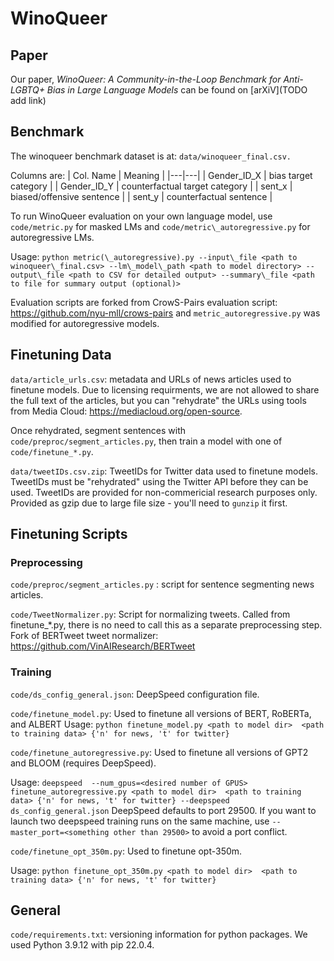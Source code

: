# WinoQueer

## Paper
Our paper, *WinoQueer: A Community-in-the-Loop Benchmark for Anti-LGBTQ+ Bias in Large Language Models* can be found on [arXiV](TODO add link)

## Benchmark
The winoqueer benchmark dataset is at: `data/winoqueer_final.csv.` 

Columns are: 
| Col. Name | Meaning |
|---|---|
| Gender\_ID\_X | bias target category |
| Gender\_ID\_Y | counterfactual target category |
| sent\_x | biased/offensive sentence |
| sent\_y | counterfactual sentence |

To run WinoQueer evaluation on your own language model, use `code/metric.py` for masked LMs and `code/metric\_autoregressive.py` for autoregressive LMs. 

Usage: `python metric(\_autoregressive).py --input\_file <path to winoqueer\_final.csv> --lm\_model\_path <path to model directory> --output\_file <path to CSV for detailed output> --summary\_file <path to file for summary output (optional)>`

Evaluation scripts are forked from CrowS-Pairs evaluation script: https://github.com/nyu-mll/crows-pairs and `metric_autoregressive.py` was modified for autoregressive models.

## Finetuning Data

`data/article_urls.csv`: metadata and URLs of news articles used to finetune models. Due to licensing requirments, we are not allowed to share the full text of the articles, but you can "rehydrate" the URLs using tools from Media Cloud: https://mediacloud.org/open-source.

Once rehydrated, segment sentences with `code/preproc/segment_articles.py`, then train a model with one of `code/finetune_*.py`.

`data/tweetIDs.csv.zip`: TweetIDs for Twitter data used to finetune models. TweetIDs must be "rehydrated" using the Twitter API before they can be used. TweetIDs are provided for non-commericial research purposes only. Provided as gzip due to large file size - you'll need to `gunzip` it first.

## Finetuning Scripts

### Preprocessing

`code/preproc/segment_articles.py` : script for sentence segmenting news articles.

`code/TweetNormalizer.py`: Script for normalizing tweets. Called from finetune\_*.py, there is no need to call this as a separate preprocessing step. Fork of BERTweet tweet normalizer: https://github.com/VinAIResearch/BERTweet

### Training

`code/ds_config_general.json`: DeepSpeed configuration file.

`code/finetune_model.py`: Used to finetune all versions of BERT, RoBERTa, and ALBERT
Usage: `python finetune_model.py <path to model dir>  <path to training data> {'n' for news, 't' for twitter}`

`code/finetune_autoregressive.py`: Used to finetune all versions of GPT2 and BLOOM (requires DeepSpeed).

Usage: `deepspeed  --num_gpus=<desired number of GPUS> finetune_autoregressive.py <path to model dir>  <path to training data> {'n' for news, 't' for twitter} --deepspeed ds_config_general.json`
DeepSpeed defaults to port 29500. If you want to launch two deepspeed training runs on the same machine, use `--master_port=<something other than 29500>` to avoid a port conflict.

`code/finetune_opt_350m.py`: Used to finetune opt-350m.

Usage: `python finetune_opt_350m.py <path to model dir>  <path to training data> {'n' for news, 't' for twitter}`

## General

`code/requirements.txt`: versioning information for python packages. We used Python 3.9.12 with pip 22.0.4.
